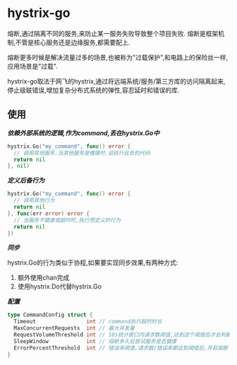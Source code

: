 # hystrix-go

熔断,通过隔离不同的服务,来防止某一服务失败导致整个项目失败.
熔断是框架机制,不管是核心服务还是边缘服务,都需要配上.

熔断更多时候是解决流量过多的场景,也被称为"过载保护",和电路上的保险丝一样,
应用场景是"过载".

hystrix-go取法于网飞的hystrix,通过将远端系统/服务/第三方库的访问隔离起来,
停止级联错误,增加复杂分布式系统的弹性,容忍延时和错误的库.

## 使用

***依赖外部系统的逻辑,作为command,丢在hystrix.Go中***

```go
hystrix.Go("my_command", func() error {
  // 调用其他服务.当其他服务是健康时,会执行此处的代码
  return nil
}, nil)
```

***定义后备行为***

```go
hystrix.Go("my_command", func() error {
  // 调用其他行为
  return nil
}, func(err error) error {
  // 当服务不健康或超时时,执行预定义的行为
  return nil
})
```

***同步***

hystrix.Go的行为类似于协程,如果要实现同步效果,有两种方式:

1. 额外使用chan完成
2. 使用hystrix.Do代替hystrix.Go

***配置***

```go
type CommandConfig struct {
  Timeout                int // command执行超时时长
  MaxConcurrentRequests  int // 最大并发量
  RequestVolumeThreshold int // 10s统计窗口内请求数阈值,达到这个阈值后才会判断是否要开启熔断
  SleepWindow            int // 熔断多久后尝试服务是否健康
  ErrorPercentThreshold  int // 错误率阈值,请求数/错误率都达到阈值后,开启熔断
}
```

